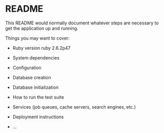 # README

This README would normally document whatever steps are necessary to get the
application up and running.

Things you may want to cover:

* Ruby version
ruby 2.6.2p47

* System dependencies

* Configuration

* Database creation

* Database initialization

* How to run the test suite

* Services (job queues, cache servers, search engines, etc.)

* Deployment instructions

* ...
